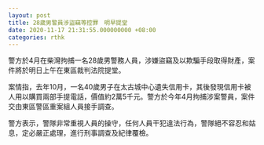 ```yaml
---
layout: post
title: 28歲男警員涉盜竊等控罪　明早提堂
date: 2020-11-17 21:31:55.000000000 +08:00
categories: rthk
---
```


警方於4月在柴灣拘捕一名28歲男警務人員，涉嫌盜竊及以欺騙手段取得財產，案件將於明日上午在東區裁判法院提堂。

案情指，去年10月，一名40歲男子在太古城中心遺失信用卡，其後發現信用卡被人用以購買兩部手提電話，價值約2萬5千元。警方於今年4月拘捕涉案警員，案件交由東區警區重案組人員接手調查。

警方表示，警隊非常重視人員的操守，任何人員干犯違法行為，警隊絕不容忍和姑息，定必嚴正處理，進行刑事調查及紀律覆檢。
